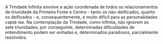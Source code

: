 ﻿A Trindade Infinita envolve a ação coordenada de todos os relacionamentos de triunidade da Primeira Fonte e Centro - tanto os não-deificados, quanto os deificados - e, consequentemente, é muito difícil para as personalidades captá-las. Na contemplação da Trindade, como infinita, não ignorem as sete triunidades; por conseguinte, determinadas dificuldades de entendimento podem ser evitadas e, determinados paradoxos, parcialmente resolvidos.